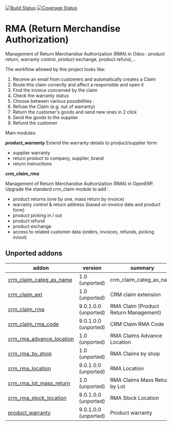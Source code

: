 [![Build Status](https://travis-ci.org/OCA/rma.svg?branch=10.0)](https://travis-ci.org/OCA/rma)
[![Coverage Status](https://coveralls.io/repos/OCA/rma/badge.png?branch=10.0)](https://coveralls.io/r/OCA/rma?branch=10.0)

RMA (Return Merchandise Authorization) 
=======================================

Management of Return Merchandise Authorization (RMA) in Odoo : product return, warranty control, product exchange, product refund,...

The workflow allowed by this project looks like:

1. Receive an email from customers and automatically creates a Claim
1. Route this claim correctly and affect a responsible and open it
1. Find the invoice concerned by the claim
1. Check the warranty status
1. Choose between various possibilities :
  1. Refuse the Claim (e.g. out of warranty)
  1. Return the customer's goods and send new ones in 2 click
  1. Send the goods to the supplier
  1. Refund the customer


Main modules:

***product_warranty***
Extend the warranty details to product/supplier form
* supplier warranty
* return product to company, supplier, brand
* return instructions

***crm_claim_rma***

Management of Return Merchandise Authorization (RMA) in OpenERP.
Upgrade the standard crm_claim module to add :
* product returns (one by one, mass return by invoice)
* warranty control & return address (based on invoice date and product form)
* product picking in / out
* product refund
* product exchange
* access to related customer data (orders, invoices, refunds, picking in/out)


[//]: # (addons)
Unported addons
---------------
addon | version | summary
--- | --- | ---
[crm_claim_categ_as_name](crm_claim_categ_as_name/) | 1.0 (unported) | crm_claim_categ_as_name
[crm_claim_ext](crm_claim_ext/) | 1.0 (unported) | CRM claim extension
[crm_claim_rma](crm_claim_rma/) | 9.0.1.0.0 (unported) | RMA Claim (Product Return Management)
[crm_claim_rma_code](crm_claim_rma_code/) | 9.0.1.0.0 (unported) | CRM Claim RMA Code
[crm_rma_advance_location](crm_rma_advance_location/) | 1.0 (unported) | RMA Claims Advance Location
[crm_rma_by_shop](crm_rma_by_shop/) | 1.0 (unported) | RMA Claims by shop
[crm_rma_location](crm_rma_location/) | 9.0.1.0.0 (unported) | RMA Location
[crm_rma_lot_mass_return](crm_rma_lot_mass_return/) | 1.0 (unported) | RMA Claims Mass Return by Lot
[crm_rma_stock_location](crm_rma_stock_location/) | 9.0.1.0.0 (unported) | RMA Stock Location
[product_warranty](product_warranty/) | 9.0.1.0.0 (unported) | Product warranty

[//]: # (end addons)
